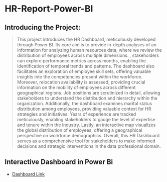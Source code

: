 # HR-Report-Power-BI

## Introducing the Project:
> This project introduces the HR Dashboard, meticulously developed through Power BI. Its core aim is to provide in-depth analyses of an information for analyzing human resources data, where we review the distribution of employees across multiple dimensions. , stakeholders can explore performance metrics across months, enabling the identification of temporal trends and patterns. The dashboard also facilitates an exploration of employee skill sets, offering valuable insights into the competencies present within the workforce.
Moreover, relocation availability is assessed, providing crucial information on the mobility of employees across different geographical regions. Job positions are scrutinized in detail, allowing stakeholders to understand the distribution and hierarchy within the organization.
Additionally, the dashboard examines marital status distribution among employees, providing valuable context for HR strategies and initiatives. Years of experience are tracked meticulously, enabling stakeholders to gauge the level of expertise and tenure within the industry.
Lastly, an interactive map visualizes the global distribution of employees, offering a geographical perspective on workforce demographics. Overall, this HR Dashboard serves as a comprehensive tool for stakeholders to make informed decisions and strategic interventions in the data professional domain.






## Interactive Dashboard in Power Bi

- [Dashboard Link](https://app.powerbi.com/view?r=eyJrIjoiNzFjNmVjNzQtNjU2MS00ZmQyLThmMzEtZTM3NWM0YzUzMGIwIiwidCI6IjUxNGZhYTE5LThjODQtNGNlZi04YWU5LTJiOWRiY2U5MzNjZCIsImMiOjl9)

